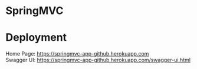 # SpringMVC


# Deployment
Home Page: https://springmvc-app-github.herokuapp.com
<br/>
Swagger UI: https://springmvc-app-github.herokuapp.com/swagger-ui.html
